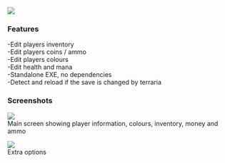 ![](https://i.imgur.com/5B977EX.png)

### Features
-Edit players inventory    
-Edit players coins / ammo    
-Edit players colours     
-Edit health and mana    
-Standalone EXE, no dependencies    
-Detect and reload if the save is changed by terraria    

### Screenshots
![](https://i.imgur.com/h0m1NFu.png)    
Main screen showing player information, colours, inventory, money and ammo

![](https://i.imgur.com/vGMvdrR.png)    
Extra options
